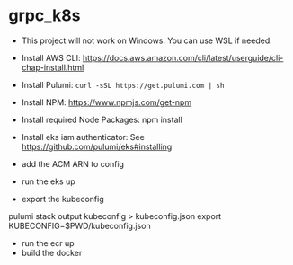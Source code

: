 # grpc_k8s

- This project will not work on Windows.  You can use WSL if needed.
- Install AWS CLI: https://docs.aws.amazon.com/cli/latest/userguide/cli-chap-install.html
- Install Pulumi: `curl -sSL https://get.pulumi.com | sh`
- Install NPM: https://www.npmjs.com/get-npm
- Install required Node Packages: npm install
- Install eks iam authenticator: See https://github.com/pulumi/eks#installing

- add the ACM ARN to config
- run the eks up
- export the kubeconfig

pulumi stack output kubeconfig > kubeconfig.json
export KUBECONFIG=$PWD/kubeconfig.json

- run the ecr up
- build the docker
